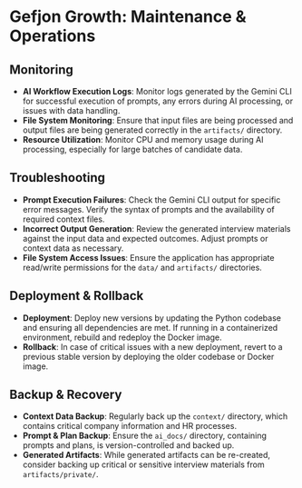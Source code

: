 # Gefjon Growth: Maintenance & Operations

## Monitoring

*   **AI Workflow Execution Logs**: Monitor logs generated by the Gemini CLI for successful execution of prompts, any errors during AI processing, or issues with data handling.
*   **File System Monitoring**: Ensure that input files are being processed and output files are being generated correctly in the `artifacts/` directory.
*   **Resource Utilization**: Monitor CPU and memory usage during AI processing, especially for large batches of candidate data.

## Troubleshooting

*   **Prompt Execution Failures**: Check the Gemini CLI output for specific error messages. Verify the syntax of prompts and the availability of required context files.
*   **Incorrect Output Generation**: Review the generated interview materials against the input data and expected outcomes. Adjust prompts or context data as necessary.
*   **File System Access Issues**: Ensure the application has appropriate read/write permissions for the `data/` and `artifacts/` directories.

## Deployment & Rollback

*   **Deployment**: Deploy new versions by updating the Python codebase and ensuring all dependencies are met. If running in a containerized environment, rebuild and redeploy the Docker image.
*   **Rollback**: In case of critical issues with a new deployment, revert to a previous stable version by deploying the older codebase or Docker image.

## Backup & Recovery

*   **Context Data Backup**: Regularly back up the `context/` directory, which contains critical company information and HR processes.
*   **Prompt & Plan Backup**: Ensure the `ai_docs/` directory, containing prompts and plans, is version-controlled and backed up.
*   **Generated Artifacts**: While generated artifacts can be re-created, consider backing up critical or sensitive interview materials from `artifacts/private/`.

<!-- maintenance.md last updated from commit: 64fb3086b3a467d041068352872f75484f2d2a47 -->